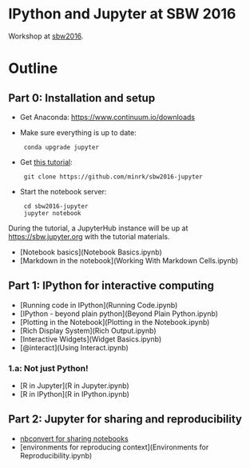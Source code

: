 # IPython and Jupyter at SBW 2016

Workshop at [sbw2016](sbw2016.se).


# Outline

## Part 0: Installation and setup

- Get Anaconda: https://www.continuum.io/downloads
- Make sure everything is up to date:

       conda upgrade jupyter

- Get [this tutorial](https://github.com/minrk/sbw2016-jupyter):

       git clone https://github.com/minrk/sbw2016-jupyter

- Start  the notebook server:

       cd sbw2016-jupyter
       jupyter notebook

During the tutorial, a JupyterHub instance will be up at https://sbw.jupyter.org with the tutorial materials.

- [Notebook basics](Notebook Basics.ipynb)
- [Markdown in the notebook](Working With Markdown Cells.ipynb)


## Part 1: IPython for interactive computing


- [Running code in IPython](Running Code.ipynb)
- [IPython - beyond plain python](Beyond Plain Python.ipynb)
- [Plotting in the Notebook](Plotting in the Notebook.ipynb)
- [Rich Display System](Rich Output.ipynb)
- [Interactive Widgets](Widget Basics.ipynb)
- [@interact](Using Interact.ipynb)

### 1.a: Not just Python!

- [R in Jupyter](R in Jupyter.ipynb)
- [R in IPython](R in IPython.ipynb)


## Part 2: Jupyter for sharing and reproducibility

- [nbconvert for sharing notebooks](nbconvert.ipynb)
- [environments for reproducing context](Environments for Reproducibility.ipynb)
